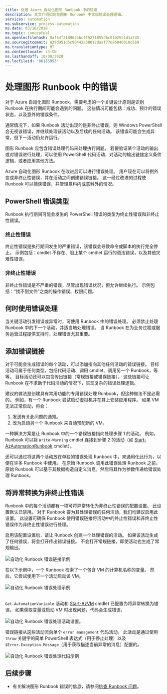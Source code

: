 ```yaml
---
title: 处理 Azure 自动化图形 Runbook 中的错误
description: 本文介绍如何在图形 Runbook 中实现错误处理逻辑。
services: automation
ms.subservice: process-automation
ms.date: 03/16/2018
ms.topic: conceptual
ms.openlocfilehash: 8af64f2189625bcff5271855d6c0102551d1a535
ms.sourcegitcommit: 829d951d5c90442a38012daaf77e86046018e5b9
ms.translationtype: MT
ms.contentlocale: zh-CN
ms.lasthandoff: 10/09/2020
ms.locfileid: "86185953"
---
```

# <a name="handle-errors-in-graphical-runbooks"></a>处理图形 Runbook 中的错误

对于 Azure 自动化图形 Runbook，需要考虑的一个关键设计原则是识别 Runbook 在执行期间可能会遇到的问题。 这些情况可能包括：成功、预计的错误状态，以及意外的错误条件。

通常情况下，如果 Runbook 活动出现的是非终止错误，则 Windows PowerShell 会无视该错误，并继续处理该活动以及后续的任何活动。 该错误可能会生成异常，但下一活动仍允许运行。

图形 Runbook 应包含错误处理代码来处理执行问题。 若要验证某个活动的输出或对错误进行处理，可以使用 PowerShell 代码活动，对活动的输出链接定义条件逻辑，或者应用其他方法。

Azure 自动化图形 Runbook 在改进后可以进行错误处理。 用户现在可以将例外变成非终止性错误，并在活动之间创建错误链接。 这一经过改进的过程使 Runbook 可以捕获错误，并管理意料内或意料外的情况。 

## <a name="powershell-error-types"></a>PowerShell 错误类型

Runbook 执行期间可能会发生的 PowerShell 错误的类型为终止性错误和非终止性错误。
 
### <a name="terminating-error"></a>终止性错误

终止性错误是执行期间发生的严重错误，该错误会导致命令或脚本的执行完全停止。 示例包括：cmdlet 不存在、阻止某个 cmdlet 运行的语法错误，以及其他灾难性错误。

### <a name="non-terminating-error"></a>非终止性错误

非终止性错误是不严重的错误，尽管出现错误状况，但允许继续执行。 示例包括：“找不到文件”之类的操作错误、权限问题。

## <a name="when-to-use-error-handling"></a>何时使用错误处理

当关键活动引发错误或异常时，可使用 Runbook 中的错误处理。 必须禁止处理 Runbook 中的下一个活动，并适当地处理错误。 当 Runbook 在为业务过程或服务运营过程提供支持时，处理错误尤其重要。

## <a name="add-error-links"></a>添加错误链接

对于可能会生成错误的每个活动，可以添加指向其他任何活动的错误链接。 目标活动可属于任何类型，包括代码活动、调用 cmdlet、调用另一个 Runbook，等等。 目标活动还可以包含传出链接（常规链接或错误链接）。 这些链接可让 Runbook 在不求助于代码活动的情况下，实现复杂的错误处理逻辑。

建议的做法是创建具有常用功能的专用错误处理 Runbook，但这种做法不是必需的。 例如，有一个 Runbook 尝试启动虚拟机并在其上安装应用程序。 如果 VM 无法正常启动，将会：

1. 发送有关此问题的通知。
2. 改为启动另一个 Runbook 来自动预配新的 VM。

一种解决方案是让 Runbook 中的一个错误链接指向处理步骤 1 的活动。 例如，Runbook 可以将 `Write-Warning` cmdlet 连接到步骤 2 的活动（如 [Start-AzAutomationRunbook](/powershell/module/az.automation/start-azautomationrunbook?view=azps-3.5.0) cmdlet）。

还可以通过将这两个活动放在单独的错误处理 Runbook 中，来通用化此行为，以便在许多 Runbook 中使用。 在原始 Runbook 调用此错误处理 Runbook 之前，原始 Runbook 可以基于其数据构造自定义消息，然后将其作为参数传递给错误处理 Runbook。

## <a name="turn-exceptions-into-non-terminating-errors"></a>将异常转换为非终止性错误

Runbook 中的每个活动都有一项可将异常转化为非终止性错误的配置设置。 此设置默认已禁用。 对于 Runbook 要为其处理错误的任何活动，我们均建议启用此设置。 此设置可确保 Runbook 使用错误链接将活动中的终止性错误和非终止性错误作为非终止性错误进行处理。  

启用该配置设置后，请让 Runbook 创建一个处理错误的活动。 如果该活动生成了任何错误，将会打开传出错误链接。 不会打开常规链接，即使活动也生成了常规输出。<br><br> ![自动化 Runbook 错误链接示例](media/automation-runbook-graphical-error-handling/error-link-example.png)

在以下示例中，一个 Runbook 检索了一个包含 VM 的计算机名称的变量。 然后，它尝试使用下一个活动启动该 VM。<br><br> ![自动化 Runbook 错误处理示例](media/automation-runbook-graphical-error-handling/runbook-example-error-handling.png)<br><br>      

`Get-AutomationVariable` 活动和 [Start-AzVM](/powershell/module/Az.Compute/Start-AzVM?view=azps-3.5.0) cmdlet 已配置为将异常转换为错误。 如果获取变量或启动 VM 时出现问题，代码会生成错误。<br><br> ![自动化 Runbook 错误处理活动设置](media/automation-runbook-graphical-error-handling/activity-blade-convertexception-option.png)。

错误链接从这些活动流向单个 `error management` 代码活动。 此活动是通过使用 `throw` 关键字的简单 PowerShell 表达式（用于停止处理）以及 `$Error.Exception.Message`（用于获取描述当前异常的消息）配置的。<br><br> ![自动化 Runbook 错误处理代码示例](media/automation-runbook-graphical-error-handling/runbook-example-error-handling-code.png)

## <a name="next-steps"></a>后续步骤

* 有关解决图形 Runbook 错误的信息，请参阅[排查 Runbook 问题](troubleshoot/runbooks.md)。
